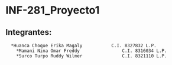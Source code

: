 # INF-281_Proyecto1

## Integrantes:

	  *Huanca Choque Erika Magaly 			C.I. 8327832 L.P.
		*Mamani Nina Omar Freddy				C.I. 8316034 L.P.
		*Surco Turpo Ruddy Wilmer				C.I. 8321110 L.P.
